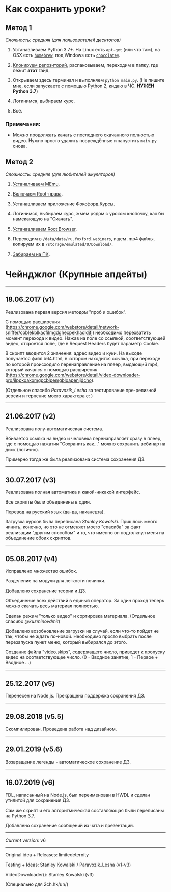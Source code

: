 # Как сохранить уроки?

## Метод 1

_Сложность: средняя (для пользователей десктопов)_

1. Устанавливаем Python 3.7+. На Linux есть `apt-get` (или что там), на OSX есть [`homebrew`](https://brew.sh/), под Windows есть [`chocolatey`](https://chocolatey.org/install).

2. [Клонируем репозиторий](https://github.com/limitedeternity/foxford_courses/archive/master.zip), распаковываем, переходим в папку, где лежит **этот** гайд.

3. Открываем здесь терминал и выполняем `python main.py`. (Не пишите мне, если запускаете с помощью Python 2, кидаю в ЧС. **НУЖЕН Python 3.7**)

4. Логинимся, выбираем курс.

5. Всё.

### Примечания:

- Можно продолжать качать с последнего скачанного полностью видео. Нужно просто удалить повреждённые и запустить `main.py` снова.

## Метод 2

_Сложность: средняя (для любителей эмуляторов)_

1. [Устаналиваем MEmu](https://www.memuplay.com/).

2. [Включаем Root-права](https://youtu.be/UYl5zPSnugA).

3. Устанавливаем приложение Фоксфорд.Курсы.

4. Логинимся, выбираем курс, жмем рядом с уроком кнопочку, как бы намекающую на "Скачать".

5. [Устанавливаем Root Browser](https://play.google.com/store/apps/details?id=com.jrummy.root.browserfree).

6. Переходим в `/data/data/ru.foxford.webinars`, ищем .mp4 файлы, копируем их в `/storage/emulated/0/Download/`.

7. [Забираем на ПК](https://www.memuplay.com/blog/2016/06/04/how-to-share-file-between-android-and-windows/).

# Чейнджлог (Крупные апдейты)

---

## 18.06.2017 (v1)

Реализована первая версия методом "проб и ошибок".

С помощью расширения (https://chrome.google.com/webstore/detail/network-sniffer/coblekblkacfilmgdghecpekhadldjfj) необходимо перехватить момент перехода к видео. Нажав на поле со ссылкой, соответствующей видео, откроется поле, где в Request Headers будет параметр Cookie.

В скрипт вводится 2 значения: адрес видео и куки. На выходе получается файл b64.html, в котором находится ссылка, при переходе по которой происходило перенаправление на плеер, выдающий mp4, который качался с помощью расширения (https://chrome.google.com/webstore/detail/video-downloader-pro/ilppkoakomgpcblpemgbloapenijdcho).

(Отдельное спасибо _Paravozik_Lesha_ за тестирование пре-релизной версии и терпение моего характера c: )

---

## 21.06.2017 (v2)

Реализована полу-автоматическая система.

Вбивается ссылка на видео и человека перенаправляет сразу в плеер, где с помощью нажатия "Сохранить как..." можно сохранить вебинар на диск (логично).

Примерно тогда же была реализована система сохранения ДЗ.

---

## 30.07.2017 (v3)

Реализована полная автоматика и какой-никакой интерфейс.

Все скрипты были объединены в один.

Перевод на русский язык (да-да, наканецта).

Загрузка курсов была переписана _Stanley Kowalski_. Пришлось много чинить, конечно, но это не отменяет моего "спасиба" за факт реализации "другим способом" и то, что именно он подтолкнул меня на объединение обоих скриптов.

---

## 05.08.2017 (v4)

Исправлено множество ошибок.

Разделение на модули для легкости починки.

Добавлено сохранение теории и ДЗ.

Объединение всех действий в единый оператор. За один проход теперь можно скачать весь материал полностью.

Сделан режим "только видео" и сортировка материала. (Отдельное спасибо _@kuzminovdmit_)

Добавлено возобновление загрузки на случай, если что-то пойдет не так, чтобы не ждать по-новой. Необходимо просто выбрать после перезапуска пункт меню, который выбирался до этого.

Создание файла "video.skips", содержащего число, приведет к пропуску видео на соответствующее число. (0 - Вводное занятие, 1 - Первое + Вводное ...)

---

## 25.12.2017 (v5)

Перенесен на Node.js. Прекращена поддержка сохранения ДЗ.

---

## 29.08.2018 (v5.5)

Скомпилирован. Проведена работа над дизайном.

---

## 29.01.2019 (v5.6)

Возвращение легенды - автоматическое сохранение ДЗ.

---

## 16.07.2019 (v6)

FDL, написанный на Node.js, был переименован в HWDL и сделан утилитой для сохранения ДЗ.

Сам же скрипт и его алгоритмическая составляющая были переписаны на Python 3.7.

Добавлено сохранение сообщений из чата и презентаций.

---

_Current version_: v6

---

Original idea + Releases: limitedeternity

Testing + Ideas: Stanley Kowalski / Paravozik_Lesha (v1-v3)

VideoDownloader(): Stanley Kowalski (v3)

(Специально для 2ch.hk/un/)
